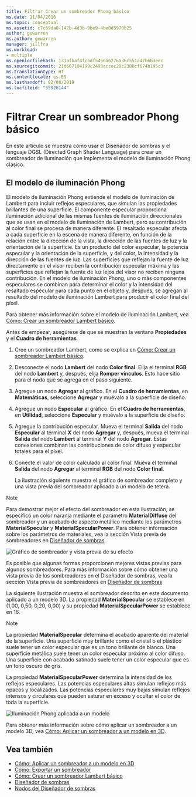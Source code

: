 ```yaml
---
title: Filtrar Crear un sombreador Phong básico
ms.date: 11/04/2016
ms.topic: conceptual
ms.assetid: c7c69da8-142b-4d3b-9be9-4be0d5970b25
author: gewarren
ms.author: gewarren
manager: jillfra
ms.workload:
- multiple
ms.openlocfilehash: 131afbaf4fcbdf5456a6276a36c551a47b663eec
ms.sourcegitcommit: 21d667104199c2493accec20c2388cf674b195c3
ms.translationtype: HT
ms.contentlocale: es-ES
ms.lasthandoff: 02/08/2019
ms.locfileid: "55926144"
---
```

# <a name="how-to-create-a-basic-phong-shader"></a>Filtrar Crear un sombreador Phong básico

En este artículo se muestra cómo usar el Diseñador de sombras y el lenguaje DGSL (Directed Graph Shader Language) para crear un sombreador de iluminación que implementa el modelo de iluminación Phong clásico.

## <a name="the-phong-lighting-model"></a>El modelo de iluminación Phong

El modelo de iluminación Phong extiende el modelo de iluminación de Lambert para incluir reflejos especulares, que simulan las propiedades brillantes de una superficie. El componente especular proporciona iluminación adicional de las mismas fuentes de iluminación direccionales que se usan en el modelo de iluminación de Lambert, pero su contribución al color final se procesa de manera diferente. El resaltado especular afecta a cada superficie en la escena de manera diferente, en función de la relación entre la dirección de la vista, la dirección de las fuentes de luz y la orientación de la superficie. Es un producto del color especular, la potencia especular y la orientación de la superficie, y del color, la intensidad y la dirección de las fuentes de luz. Las superficies que reflejan la fuente de luz directamente en el visor reciben la contribución especular máxima y las superficies que reflejan la fuente de luz lejos del visor no reciben ninguna contribución. En el modelo de iluminación Phong, uno o más componentes especulares se combinan para determinar el color y la intensidad del resaltado especular para cada punto en el objeto y, después, se agregan al resultado del modelo de iluminación Lambert para producir el color final del píxel.

Para obtener más información sobre el modelo de iluminación Lambert, vea [Cómo: Crear un sombreador Lambert básico](../designers/how-to-create-a-basic-lambert-shader.md).

Antes de empezar, asegúrese de que se muestran la ventana **Propiedades** y el **Cuadro de herramientas**.

1. Cree un sombreador Lambert, como se explica en [Cómo: Crear un sombreador Lambert básico](../designers/how-to-create-a-basic-lambert-shader.md).

2. Desconecte el nodo **Lambert** del nodo **Color final**. Elija el terminal **RGB** del nodo **Lambert** y, después, elija **Romper vínculos**. Esto hace sitio para el nodo que se agrega en el paso siguiente.

3. Agregue un nodo **Agregar** al gráfico. En el **Cuadro de herramientas**, en **Matemáticas**, seleccione **Agregar** y muévalo a la superficie de diseño.

4. Agregue un nodo **Especular** al gráfico. En el **Cuadro de herramientas**, en **Utilidad**, seleccione **Especular** y muévalo a la superficie de diseño.

5. Agregue la contribución especular. Mueva el terminal **Salida** del nodo **Especular** al terminal **X** del nodo **Agregar** y, después, mueva el terminal **Salida** del nodo **Lambert** al terminal **Y** del nodo **Agregar**. Estas conexiones combinan las contribuciones de color difuso y especular totales para el píxel.

6. Conecte el valor de color calculado al color final. Mueva el terminal **Salida** del nodo **Agregar** al terminal **RGB** del nodo **Color final**.

   La ilustración siguiente muestra el gráfico de sombreador completo y una vista previa del sombreador aplicado a un modelo de tetera.

> [!NOTE]
> Para demostrar mejor el efecto del sombreador en esta ilustración, se especificó un color naranja mediante el parámetro **MaterialDiffuse** del sombreador y un acabado de aspecto metálico mediante los parámetros **MaterialSpecular** y **MaterialSpecularPower**. Para obtener información sobre los parámetros de materiales, vea la sección Vista previa de sombreadores en [Diseñador de sombras](../designers/shader-designer.md).

 ![Gráfico de sombreador y vista previa de su efecto](../designers/media/digit-lighting-graph.png)

 Es posible que algunas formas proporcionen mejores vistas previas para algunos sombreadores. Para más información sobre cómo obtener una vista previa de los sombreadores en el Diseñador de sombras, vea la sección Vista previa de sombreadores en [Diseñador de sombras](../designers/shader-designer.md)

 La siguiente ilustración muestra el sombreador descrito en este documento aplicado a un modelo 3D. La propiedad **MaterialSpecular** se establece en (1,00, 0,50, 0,20, 0,00) y su propiedad **MaterialSpecularPower** se establece en 16.

> [!NOTE]
> La propiedad **MaterialSpecular** determina el acabado aparente del material de la superficie. Una superficie muy brillante como el cristal o el plástico suele tener un color especular que es un tono brillante de blanco. Una superficie metálica suele tener un color especular próximo al color difuso. Una superficie con acabado satinado suele tener un color especular que es un tono oscuro de gris.
>
> La propiedad **MaterialSpecularPower** determina la intensidad de los reflejos especulares. Las potencias especulares altas simulan reflejos más opacos y localizados. Las potencias especulares muy bajas simulan reflejos intensos y circulares que pueden saturar en exceso y ocultar el color de toda la superficie.

 ![Iluminación Phong aplicada a un modelo](../designers/media/digit-lighting-model.png)

 Para obtener más información sobre cómo aplicar un sombreador a un modelo 3D, vea [Cómo: Aplicar un sombreador a un modelo en 3D](../designers/how-to-apply-a-shader-to-a-3-d-model.md).

## <a name="see-also"></a>Vea también

- [Cómo: Aplicar un sombreador a un modelo en 3D](../designers/how-to-apply-a-shader-to-a-3-d-model.md)
- [Cómo: Exportar un sombreador](../designers/how-to-export-a-shader.md)
- [Cómo: Crear un sombreador Lambert básico](../designers/how-to-create-a-basic-lambert-shader.md)
- [Diseñador de sombras](../designers/shader-designer.md)
- [Nodos del Diseñador de sombras](../designers/shader-designer-nodes.md)